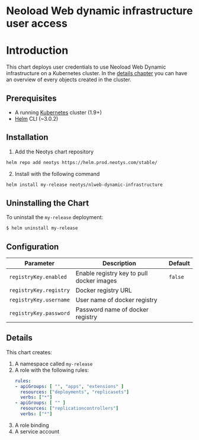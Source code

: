 
# Neoload Web dynamic infrastructure user access

# Introduction

This chart deploys user credentials to use Neoload Web Dynamic infrastructure on a Kubernetes cluster.
In the [details chapter](#details) you can have an overview of every objects created in the cluster.

## Prerequisites

- A running [Kubernetes](https://kubernetes.io/) cluster (1.9+)
- [Helm](https://helm.sh/docs/intro/install/) CLI  (~3.0.2)


## Installation

1. Add the Neotys chart repository

```bash		
helm repo add neotys https://helm.prod.neotys.com/stable/
```

2. Install with the following command

```bash		
helm install my-release neotys/nlweb-dynamic-infrastructure
```

## Uninstalling the Chart

To uninstall the `my-release` deployment:

```bash
$ helm uninstall my-release
```

## Configuration

Parameter | Description | Default
----- | ----------- | -------
`registryKey.enabled` | Enable registry key to pull docker images | `false`
`registryKey.registry` | Docker registry URL |
`registryKey.username` | User name of docker registry |
`registryKey.password` | Password name of docker registry |

## Details

This chart creates:
 1. A namespace called `my-release`
 1. A role with the following rules:
	``` yaml
	rules:
	- apiGroups: [ "", "apps", "extensions" ]
	  resources: ["deployments", "replicasets"]
	  verbs: ["*"]
	- apiGroups: [ "" ]
	  resources: ["replicationcontrollers"]
	  verbs: ["*"]
	```
 1. A role binding
 1. A service account

